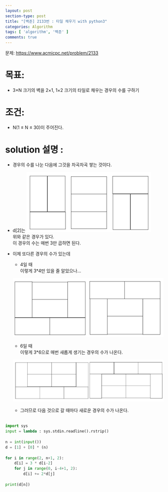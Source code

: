 ```yaml
---
layout: post
section-type: post
title: "[백준] 2133번 : 타일 채우기 with python3"
categories: Algorithm
tags: [ 'algorithm', '백준' ]
comments: true
---
```


문제: https://www.acmicpc.net/problem/2133


# 목표:
- 3×N 크기의 벽을 2×1, 1×2 크기의 타일로 채우는 경우의 수를 구하기


# 조건:
- N(1 ≤ N ≤ 30)이 주어진다.


# solution 설명 :
- 경우의 수를 나눈 다음에 그것을 차곡차곡 쌓는 것이다.
- d[2]는
![3*2](/images/2018-09-14-2133/3*2.png)  
위와 같은 경우가 있다.  
이 경우의 수는 매번 3만 곱하면 된다.

- 이제 또다른 경우의 수가 있는데  
  - 4일 때  
  이렇게 3*4만 있을 줄 알았으나...  

  ![3*4](/images/2018-09-14-2133/3*4.png)  

  - 6일 때  
  이렇게 3*6으로 매번 새롭게 생기는 경우의 수가 나온다.  

  ![3*6](/images/2018-09-14-2133/3*6.png)  

  - 그러므로 다음 것으로 갈 때마다 새로운 경우의 수가 나온다.  


``` python

import sys
input = lambda : sys.stdin.readline().rstrip()

n = int(input())
d = [1] + [0] * (n)

for i in range(2, n+1, 2):
    d[i] = 3 * d[i-2]
    for j in range(0, i-4+1, 2):
        d[i] += 2*d[j]

print(d[n])

```

